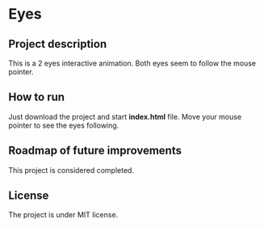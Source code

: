 # Eyes

## Project description

This is a 2 eyes interactive animation. Both eyes seem to follow the mouse pointer.

## How to run 

Just download the project and start **index.html** file. Move your mouse pointer to see the eyes
following.

## Roadmap of future improvements

This project is considered completed.

## License

The project is under MIT license.